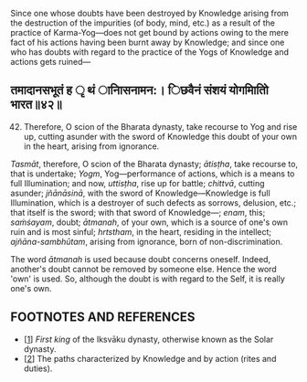 Since one whose doubts have been destroyed by Knowledge arising from the destruction of the impurities (of body, mind, etc.) as a result of the practice of Karma-Yog—does not get bound by actions owing to the mere fact of his actions having been burnt away by Knowledge; and since one who has doubts with regard to the practice of the Yogs of Knowledge and actions gets ruined—

## तमादानसभूतं ह ृ थं ानािसनामन:। िछवैनं संशयं योगमाितोि भारत॥४२॥

42. Therefore, O scion of the Bharata dynasty, take recourse to Yog and rise up, cutting asunder with the sword of Knowledge this doubt of your own in the heart, arising from ignorance.

*Tasmāt*, therefore, O scion of the Bharata dynasty; *ātisṭha*, take recourse to, that is undertake; *Yogm*, Yog—performance of actions, which is a means to full Illumination; and now, *uttisṭha*, rise up for battle; *chittvā*, cutting asunder; *jñānāsinā*, with the sword of Knowledge—Knowledge is full Illumination, which is a destroyer of such defects as sorrows, delusion, etc.; that itself is the sword; with that sword of Knowledge—; *enam*, this; *saṁśayam*, doubt; *ātmanah*, of your own, which is a source of one's own ruin and is most sinful; *hrtstham*, in the heart, residing in the intellect; *ajñāna-sambhūtam*, arising from ignorance, born of non-discrimination.

The word *ātmanah* is used because doubt concerns oneself. Indeed, another's doubt cannot be removed by someone else. Hence the word 'own' is used. So, although the doubt is with regard to the Self, it is really one's own.

## FOOTNOTES AND REFERENCES

- [[1](#page--1-0)] *First king* of the Iksvāku dynasty, otherwise known as the Solar dynasty.
- [[2](#page--1-1)] The paths characterized by Knowledge and by action (rites and duties).